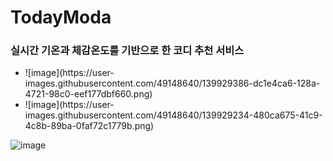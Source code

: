 # TodayModa
### 실시간 기온과 체감온도를 기반으로 한 코디 추천 서비스


<ul>
  <li>![image](https://user-images.githubusercontent.com/49148640/139929386-dc1e4ca6-128a-4721-98c0-eef177dbf660.png)
</li>

<li>![image](https://user-images.githubusercontent.com/49148640/139929234-480ca675-41c9-4c8b-89ba-0faf72c1779b.png)</li>
</ul>



![image](https://user-images.githubusercontent.com/49148640/139929386-dc1e4ca6-128a-4721-98c0-eef177dbf660.png)
